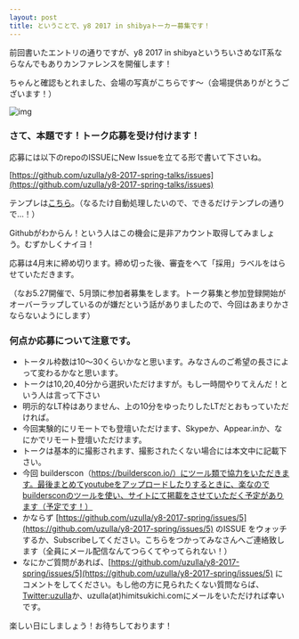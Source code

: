 ```yaml
---
layout: post
title: ということで、y8 2017 in shibyaトーカー募集です！
---
```


前回書いたエントリの通りですが、y8 2017 in shibyaというちいさめなIT系ならなんでもありカンファレンスを開催します！

ちゃんと確認もとれました、会場の写真がこちらです〜（会場提供ありがとうございます！）

![img](https://lh3.googleusercontent.com/w5gcH0hOtbfmOlg8Ka7E5fmtBra0SQg7skXcllXmROsX0-ZFUa7aEg7KM4ZY5wTbVP4YFNrWHSw5f63aQYKvyeP159y4nl7tpUhY-r7WbraU63Y81hFtsgQiEmqqC4CaWd-VJOI14MQe-gQaopwvvWNtIDoAIpQt7NWNW9uOaeLwNygcfV2ovPTtFIAcLnd8efGRW3DGnIvEGvDWeBHiArzsax7cqtnxB70DcG4RhKlYG7DhUlEluHg6rSQimkz9OBW6CLf2czXV6_Vd2sWU_htqBuVg7-s_1nqzsW5extgM0W6mO4xcIB11fqZuNlr4d3wLLCNUzFVGzNm-KuRqO9mbqgvb5NUgYxeQUl_AR2PhJKDo5zTNnDm7whmhShjhpqCm3VTRmXP-kniK2SqLKNRi7D9X8oYF44mXLnT8vsDKcfUV7tsxI4AbwfeqjDjRdnnxCKzw7UqC9kt-UkHWU380sxB7iaHu4v_D0Gah8cZUGpr92DlGLQG7nI0MQhRIpwTeeYUgP9-9U4Wp6Lr0Ahzft6nqs4Ok7-izXYGU8bHoM1ZzfiKDxtZEOzZfY9qFKYRoRVsDoYEesOFqpUUsIwsMpwySLew218v5zeBx-c10-aKbIn7eDg=w1569-h1177-no)


### さて、本題です！トーク応募を受け付けます！

応募には以下のrepoのISSUEにNew Issueを立てる形で書いて下さいね。

[https://github.com/uzulla/y8-2017-spring-talks/issues](https://github.com/uzulla/y8-2017-spring-talks/issues)

テンプレは[こちら](https://github.com/uzulla/y8-2017-spring-talks/issues/2)。（なるたけ自動処理したいので、できるだけテンプレの通りで…！）

Githubがわからん！という人はこの機会に是非アカウント取得してみましょう。むずかしくナイヨ！

応募は4月末に締め切ります。締め切った後、審査をへて「採用」ラベルをはらせていただきます。

（なお5.27開催で、5月頭に参加者募集をします。トーク募集と参加登録開始がオーバーラップしているのが嫌だという話がありましたので、今回はあまりかさならないようにします）


### 何点か応募について注意です。

- トータル枠数は10〜30くらいかなと思います。みなさんのご希望の長さによって変わるかなと思います。
- トークは10,20,40分から選択いただけますが。もし一時間やりてえんだ！という人は言って下さい
- 明示的なLT枠はありません、上の10分をゆったりしたLTだとおもっていただければ。
- 今回実験的にリモートでも登壇いただけます、Skypeか、Appear.inか、なにかでリモート登壇いただけます。
- トークは基本的に撮影されます、撮影されたくない場合には本文中に記載下さい。
- 今回 builderscon（https://builderscon.io/）にツール類で協力をいただきます。最後まとめてyoutubeをアップロードしたりするときに、楽なのでbuildersconのツールを使い、サイトにて掲載をさせていただく予定があります（予定です！）
- かならず [https://github.com/uzulla/y8-2017-spring/issues/5](https://github.com/uzulla/y8-2017-spring/issues/5) のISSUE をウォッチするか、Subscribeしてください。こちらをつかってみなさんへご連絡致します（全員にメール配信なんてつらくてやってられない！）
- なにかご質問があれば、[https://github.com/uzulla/y8-2017-spring/issues/5](https://github.com/uzulla/y8-2017-spring/issues/5) にコメントをしてください。もし他の方に見られたくない質問ならば、[Twitter:uzulla](https://twitter.com/uzulla)か、uzulla(at)himitsukichi.comにメールをいただければ幸いです。

楽しい日にしましょう！お待ちしております！

